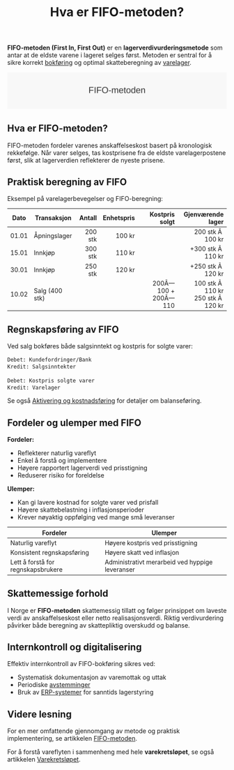 ﻿---
title: "Hva er FIFO-metoden?"
seoTitle: "Hva er FIFO-metoden?"
description: '**FIFO-metoden (First In, First Out)** er en **lagerverdivurderingsmetode** som antar at de eldste varene i lageret selges først. Metoden er sentral for å sik...'
---

**FIFO-metoden (First In, First Out)** er en **lagerverdivurderingsmetode** som antar at de eldste varene i lageret selges først. Metoden er sentral for å sikre korrekt [bokføring](/blogs/regnskap/hva-er-bokforing "Hva er Bokføring?") og optimal skatteberegning av [varelager](/blogs/regnskap/hva-er-varelager "Hva er Varelager?").

![FIFO-metoden Oversikt](fifo-metoden-image.svg)

## Hva er FIFO-metoden?

FIFO-metoden fordeler varenes anskaffelseskost basert på kronologisk rekkefølge. Når varer selges, tas kostprisene fra de eldste varelagerpostene først, slik at lagerverdien reflekterer de nyeste prisene.

## Praktisk beregning av FIFO

Eksempel på varelagerbevegelser og FIFO-beregning:

| **Dato**  | **Transaksjon**     | **Antall** | **Enhetspris** | **Kostpris solgt** | **Gjenværende lager** |
|-----------|---------------------|-----------:|---------------:|-------------------:|----------------------:|
| 01.01     | Åpningslager        |      200 stk |        100 kr |                    | 200 stk Ã  100 kr     |
| 15.01     | Innkjøp              |      300 stk |        110 kr |                    | +300 stk Ã  110 kr    |
| 30.01     | Innkjøp              |      250 stk |        120 kr |                    | +250 stk Ã  120 kr    |
| 10.02     | Salg (400 stk)      |               |               | 200Ã—100 + 200Ã—110  | 100 stk Ã  110 kr<br>250 stk Ã  120 kr |

## Regnskapsføring av FIFO

Ved salg bokføres både salgsinntekt og kostpris for solgte varer:

```plaintext
Debet: Kundefordringer/Bank
Kredit: Salgsinntekter

Debet: Kostpris solgte varer
Kredit: Varelager
```

Se også [Aktivering og kostnadsføring](/blogs/regnskap/hva-er-aktivering "Hva er Aktivering?") for detaljer om balanseføring.

## Fordeler og ulemper med FIFO

**Fordeler:**

* Reflekterer naturlig vareflyt
* Enkel å forstå og implementere
* Høyere rapportert lagerverdi ved prisstigning
* Reduserer risiko for foreldelse

**Ulemper:**

* Kan gi lavere kostnad for solgte varer ved prisfall
* Høyere skattebelastning i inflasjonsperioder
* Krever nøyaktig oppfølging ved mange små leveranser

| **Fordeler**                           | **Ulemper**                                       |
|----------------------------------------|---------------------------------------------------|
| Naturlig vareflyt                      | Høyere kostpris ved prisstigning                  |
| Konsistent regnskapsføring             | Høyere skatt ved inflasjon                        |
| Lett å forstå for regnskapsbrukere     | Administrativt merarbeid ved hyppige leveranser   |

## Skattemessige forhold

I Norge er **FIFO-metoden** skattemessig tillatt og følger prinsippet om laveste verdi av anskaffelseskost eller netto realisasjonsverdi. Riktig verdivurdering påvirker både beregning av skattepliktig overskudd og balanse.

## Internkontroll og digitalisering

Effektiv internkontroll av FIFO-bokføring sikres ved:

* Systematisk dokumentasjon av varemottak og uttak
* Periodiske [avstemminger](/blogs/regnskap/hva-er-avstemming "Hva er Avstemming?")
* Bruk av [ERP-systemer](/blogs/regnskap/hva-er-erp-system "Hva er ERP-system?") for sanntids lagerstyring

## Videre lesning

For en mer omfattende gjennomgang av metode og praktisk implementering, se artikkelen [FIFO-metoden](/blogs/regnskap/fifo-metoden "FIFO-metoden").

For å forstå vareflyten i sammenheng med hele **varekretsløpet**, se også artikkelen [Varekretsløpet](/blogs/regnskap/varekretslopet "Varekretsløpet: Flyt av varer og kapital").












